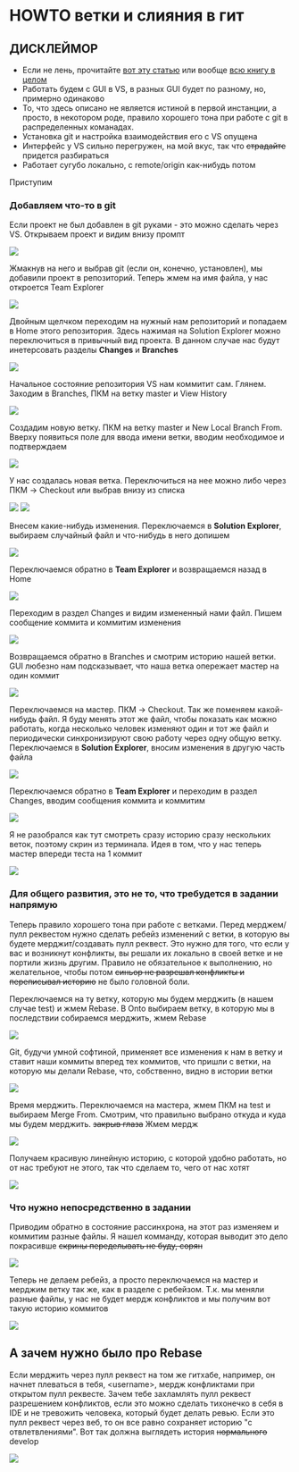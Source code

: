 ﻿# HOWTO ветки и слияния в гит
## ДИСКЛЕЙМОР
* Если не лень, прочитайте [вот эту статью](https://git-scm.com/book/ru/v2/%D0%92%D0%B5%D1%82%D0%B2%D0%BB%D0%B5%D0%BD%D0%B8%D0%B5-%D0%B2-Git-%D0%9E%D1%81%D0%BD%D0%BE%D0%B2%D1%8B-%D0%B2%D0%B5%D1%82%D0%B2%D0%BB%D0%B5%D0%BD%D0%B8%D1%8F-%D0%B8-%D1%81%D0%BB%D0%B8%D1%8F%D0%BD%D0%B8%D1%8F) или вообще [всю книгу в целом](https://git-scm.com/book/ru/v2) 
* Работать будем с GUI в VS, в разных GUI будет по разному, но, примерно одинаково
* То, что здесь описано не является истиной в первой инстанции, а просто, в некотором роде, правило хорошего тона при работе с git в распределенных команадах. 
* Установка git и настройка взаимодействия его с VS опущена
* Интерфейс у VS сильно перегружен, на мой вкус, так что ~~страдайте~~ придется разбираться
* Работает сугубо локально, с remote/origin как-нибудь потом

Приступим

### Добавляем что-то в git
Если проект не был добавлен в git руками - это можно сделать через  VS. Открываем проект и видим внизу промпт 

![](img/Screenshot_1.png)

Жмакнув на него и выбрав git (если он, конечно, установлен), мы добавили проект в репозиторий. Теперь жмем на имя файла, у нас откроется Team Explorer

![](img/Screenshot_2.png)

Двойным щелчком переходим на нужный нам репозиторий и попадаем в Home этого репозитория. Здесь нажимая на Solution Explorer можно переключиться в привычный вид проекта. В данном случае нас будут инетерсовать разделы **Changes** и **Branches** 

![](img/Screenshot_3.png)
    
Начальное состояние репозитория VS нам коммитит сам. Глянем. Заходим в Branches, ПКМ на ветку master и View History

![](img/Screenshot_4.png)

Создадим новую ветку. ПКМ на ветку master и New Local Branch From. Вверху появиться поле для ввода имени ветки, вводим необходимое и подтверждаем

![](img/Screenshot_5.png)

У нас создалась новая ветка. Переключиться на нее можно либо через ПКМ -> Checkout или выбрав внизу из списка

![](img/Screenshot_6.png) ![](img/Screenshot_7.png)

Внесем какие-нибудь изменения. Переключаемся в **Solution Explorer**, выбираем случайный файл и что-нибудь в него допишем

![](img/Screenshot_8.png)

Переключаемся обратно в **Team Explorer** и возвращаемся назад в Home 

![](img/Screenshot_9.png)

Переходим в раздел Changes и видим измененный нами файл. Пишем сообщение коммита и коммитим изменения

![](img/Screenshot_10.png)

Возвращаемся обратно в Branches и смотрим историю нашей ветки. GUI любезно нам подсказывает, что наша ветка опережает мастер на один коммит

![](img/Screenshot_11.png)

Переключаемся на мастер. ПКМ -> Checkout. Так же поменяем какой-нибудь файл. Я буду менять этот же файл, чтобы показать как можно работать, когда несколько человек изменяют один и тот же файл и периодически синхронизируют свою работу через одну общую ветку. Переключаемся в **Solution Explorer**, вносим изменения в другую часть файла

![](img/Screenshot_12.png)

Переключаемся обратно в **Team Explorer** и переходим в раздел Changes, вводим сообщения коммита и коммитим

![](img/Screenshot_13.png)

Я не разобрался как тут смотреть сразу историю сразу нескольких веток, поэтому скрин из терминала. Идея в том, что у нас теперь мастер впереди теста на 1 коммит

![](img/Screenshot_14.png)

### Для общего развития, это не то, что требудется в задании напрямую

Теперь правило хорошего тона при работе с ветками. Перед мерджем/пулл реквестом нужно сделать ребейз изменений с ветки, в которую вы будете мерджит/создавать пулл реквест. Это нужно для того, что если у вас и возникнут конфликты, вы решали их локально в своей ветке и не портили жизнь другим. Правило не обязательное к выполнению, но желательное, чтобы потом ~~синьор не разрешал конфликты и переписывал историю~~ не было головной боли. 

Переключаемся на ту ветку, которую мы будем мерджить (в нашем случае test) и жмем Rebase. В Onto выбираем ветку, в которую мы в последствии собираемся мерджить, жмем Rebase

![](img/Screenshot_15.png)

Git, будучи умной софтиной, применяет все изменения к нам в ветку и ставит наши коммиты вперед тех коммитов, что пришли с ветки, на которую мы делали Rebase, что, собственно, видно в истории ветки

![](img/Screenshot_16.png)

Время мерджить. Переключаемся на мастера, жмем ПКМ на test и выбираем Merge From. Смотрим, что правильно выбрано откуда и куда мы будем мерджить. ~~закрыв глаза~~ Жмем мердж

![](img/Screenshot_17.png)

Получаем красивую линейную историю, с которой удобно работать, но от нас требуют не этого, так что сделаем то, чего от нас хотят

![](img/Screenshot_18.png)

### Что нужно непосредственно в задании

Приводим обратно в состояние рассинхрона, на этот раз изменяем и коммитим разные файлы. Я нашел комманду, которая выводит это дело покрасивше ~~скрины переделывать не буду, сорян~~

![](img/Screenshot_19.png)

Теперь не делаем ребейз, а просто переключаемся на мастер и мерджим ветку так же, как в разделе с ребейзом. Т.к. мы меняли разные файлы, у нас не будет мердж конфликтов и мы получим вот такую историю коммитов

![](img/Screenshot_20.png)

## А зачем нужно было про Rebase
Если мерджить через пулл реквест на том же гитхабе, например, он начнет плеваться в тебя, \<username\>, мердж конфликтами при открытом пулл реквесте. Зачем тебе захламлять пулл реквест разрешением конфликтов, если это можно сделать тихонечко в себя в IDE и не тревожить человека, который будет делать ревью. Если это пулл реквест через веб, то он все равно сохраняет историю "с отвлетвлениями". Вот так должна выглядеть история ~~нормального~~ develop

![](img/Screenshot_21.png)